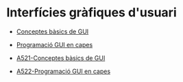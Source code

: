 # Interfícies gràfiques d'usuari

* [Conceptes bàsics de GUI](uf5nf2a01.md)
* [Programació GUI en capes](uf5nf2a01.md)

* [A521-Conceptes bàsics de GUI](https://docencia.proven.cat/jmoreno/wiki/doku.php?id=docencia:dam:m03:uf5:a521)
* [A522-Programació GUI en capes](https://docencia.proven.cat/jmoreno/wiki/doku.php?id=docencia:dam:m03:uf5:a522)